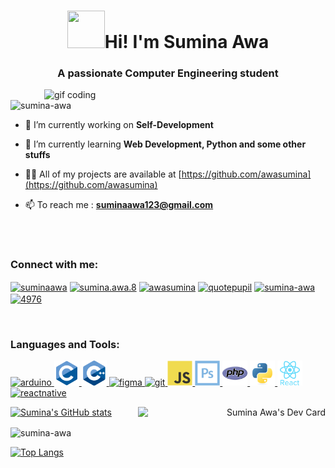 <h1 align="center"><img src="https://media.giphy.com/media/hof5uMY0nBwxyjY9S2/giphy.gif" width="60px" height="60px" >Hi!  I'm Sumina Awa  </h1>
<h3 align="center">A passionate Computer Engineering student</h3>

<img align ="right" alt="gif coding" width = "450" src ="https://media.giphy.com/media/L1R1tvI9svkIWwpVYr/giphy.gif">


<p align="left"> <img src="https://komarev.com/ghpvc/?username=sumina-awa&label=Profile%20views&color=0e75b6&style=flat" alt="sumina-awa" /> </p>


- 🔭 I’m currently working on **Self-Development**

- 🌱 I’m currently learning **Web Development, Python and some other stuffs**

- 👨‍💻 All of my projects are available at [https://github.com/awasumina](https://github.com/awasumina)

- 📫 To reach me : **suminaawa123@gmail.com**


<br> <br>
<h3 align="left">Connect with me:</h3>
<p align="left">

<a href="https://linkedin.com/in/awasumina" target="blank"><img align="center" src="https://raw.githubusercontent.com/rahuldkjain/github-profile-readme-generator/master/src/images/icons/Social/linked-in-alt.svg" alt="suminaawa" height="30" width="40" /></a>
<a href="https://fb.com/awasumina" target="blank"><img align="center" src="https://raw.githubusercontent.com/rahuldkjain/github-profile-readme-generator/master/src/images/icons/Social/facebook.svg" alt="sumina.awa.8" height="30" width="40" /></a>
<a href="https://twitter.com/awasumina" target="blank"><img align="center" src="https://raw.githubusercontent.com/rahuldkjain/github-profile-readme-generator/master/src/images/icons/Social/twitter.svg" alt="awasumina" height="30" width="40" /></a>
<a href="https://instagram.com/quotepupil" target="blank"><img align="center" src="https://raw.githubusercontent.com/rahuldkjain/github-profile-readme-generator/master/src/images/icons/Social/instagram.svg" alt="quotepupil" height="30" width="40" /></a>
<a href="https://codepen.io/awasumina" target="blank"><img align="center" src="https://raw.githubusercontent.com/rahuldkjain/github-profile-readme-generator/master/src/images/icons/Social/codepen.svg" alt="sumina-awa" height="30" width="40" /></a>
<a href="https://discord.gg/SUMINA#4976" target="blank"><img align="center" src="https://raw.githubusercontent.com/rahuldkjain/github-profile-readme-generator/master/src/images/icons/Social/discord.svg" alt="4976" height="30" width="40" /></a>
</p>


<br>


<h3 align="left">Languages and Tools:</h3>
<p align="left"> <a href="https://www.arduino.cc/" target="_blank" rel="noreferrer"> <img src="https://cdn.worldvectorlogo.com/logos/arduino-1.svg" alt="arduino" width="40" height="40"/> </a> <a href="https://www.cprogramming.com/" target="_blank" rel="noreferrer"> <img src="https://raw.githubusercontent.com/devicons/devicon/master/icons/c/c-original.svg" alt="c" width="40" height="40"/> </a> <a href="https://www.w3schools.com/cpp/" target="_blank" rel="noreferrer"> <img src="https://raw.githubusercontent.com/devicons/devicon/master/icons/cplusplus/cplusplus-original.svg" alt="cplusplus" width="40" height="40"/> </a> <a href="https://www.figma.com/" target="_blank" rel="noreferrer"> <img src="https://www.vectorlogo.zone/logos/figma/figma-icon.svg" alt="figma" width="40" height="40"/> </a> <a href="https://git-scm.com/" target="_blank" rel="noreferrer"> <img src="https://www.vectorlogo.zone/logos/git-scm/git-scm-icon.svg" alt="git" width="40" height="40"/> </a> <a href="https://developer.mozilla.org/en-US/docs/Web/JavaScript" target="_blank" rel="noreferrer"> <img src="https://raw.githubusercontent.com/devicons/devicon/master/icons/javascript/javascript-original.svg" alt="javascript" width="40" height="40"/> </a> <a href="https://www.photoshop.com/en" target="_blank" rel="noreferrer"> <img src="https://raw.githubusercontent.com/devicons/devicon/master/icons/photoshop/photoshop-line.svg" alt="photoshop" width="40" height="40"/> </a> <a href="https://www.php.net" target="_blank" rel="noreferrer"> <img src="https://raw.githubusercontent.com/devicons/devicon/master/icons/php/php-original.svg" alt="php" width="40" height="40"/> </a> <a href="https://www.python.org" target="_blank" rel="noreferrer"> <img src="https://raw.githubusercontent.com/devicons/devicon/master/icons/python/python-original.svg" alt="python" width="40" height="40"/> </a> <a href="https://reactjs.org/" target="_blank" rel="noreferrer"> <img src="https://raw.githubusercontent.com/devicons/devicon/master/icons/react/react-original-wordmark.svg" alt="react" width="40" height="40"/> </a> <a href="https://reactnative.dev/" target="_blank" rel="noreferrer"> <img src="https://reactnative.dev/img/header_logo.svg" alt="reactnative" width="40" height="40"/> </a> </p>




<p align="right">
    <a href="https://app.daily.dev/awasumina">
        <img src="https://api.daily.dev/devcards/de879728e0154c0ba34643350ceaad48.png?r=n7k" width="300" alt="Sumina Awa's Dev Card" align="right" />
    </a>
</p>


[![Sumina's GitHub stats](https://github-readme-stats.vercel.app/api?username=awasumina&show_icons=true&theme=dark#gh-dark-mode-only)](https://github.com/awasumina/github-readme-stats)<br/>




<p><img align="center" src="https://github-readme-streak-stats.herokuapp.com/?user=awasumina&theme=dark&show_icons=true&locale=en" alt="sumina-awa" /></p>




[![Top Langs](https://github-readme-stats.vercel.app/api/top-langs/?username=kushalsubedi&layout=compact&theme=dark#gh-dark-mode-only)](https://github.com/kushalsubedi/github-readme-stats)











